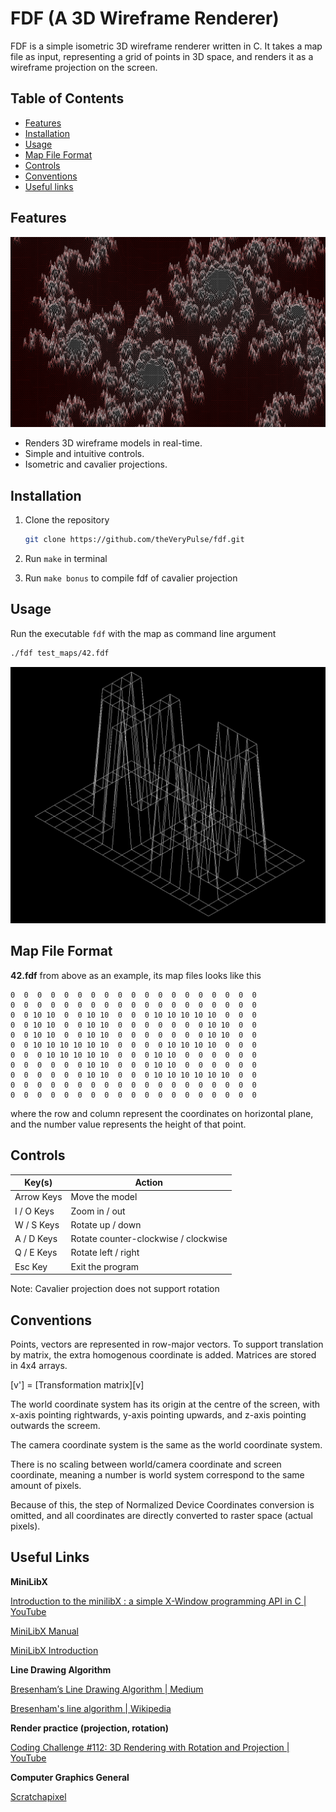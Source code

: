 # FDF (A 3D Wireframe Renderer)

FDF is a simple isometric 3D wireframe renderer written in C. It takes a map file as input, representing a grid of points in 3D space, and renders it as a wireframe projection on the screen.

## Table of Contents

- [Features](#features)
- [Installation](#installation)
- [Usage](#usage)
- [Map File Format](#map-file-format)
- [Controls](#controls)
- [Conventions](#conventions)
- [Useful links](#useful-links)


## Features
![julia.fdf](pic/julia.png)

- Renders 3D wireframe models in real-time.
- Simple and intuitive controls.
- Isometric and cavalier projections.

## Installation

1. Clone the repository

   ```bash
   git clone https://github.com/theVeryPulse/fdf.git
   ```

2. Run ```make``` in terminal

4. Run ```make bonus``` to compile fdf of cavalier projection

## Usage
Run the executable ```fdf``` with the map as command line argument
   ```bash
   ./fdf test_maps/42.fdf
   ```
![42.fdf](pic/42.png)

## Map File Format
**42.fdf** from above as an example, its map files looks like this
```
0  0  0  0  0  0  0  0  0  0  0  0  0  0  0  0  0  0  0
0  0  0  0  0  0  0  0  0  0  0  0  0  0  0  0  0  0  0
0  0 10 10  0  0 10 10  0  0  0 10 10 10 10 10  0  0  0
0  0 10 10  0  0 10 10  0  0  0  0  0  0  0 10 10  0  0
0  0 10 10  0  0 10 10  0  0  0  0  0  0  0 10 10  0  0
0  0 10 10 10 10 10 10  0  0  0  0 10 10 10 10  0  0  0
0  0  0 10 10 10 10 10  0  0  0 10 10  0  0  0  0  0  0
0  0  0  0  0  0 10 10  0  0  0 10 10  0  0  0  0  0  0
0  0  0  0  0  0 10 10  0  0  0 10 10 10 10 10 10  0  0
0  0  0  0  0  0  0  0  0  0  0  0  0  0  0  0  0  0  0
0  0  0  0  0  0  0  0  0  0  0  0  0  0  0  0  0  0  0
```

where the row and column represent the coordinates on horizontal plane, and the number value represents the height of that point.

## Controls

| Key(s)    | Action                |
|-----------|-----------------------|
| Arrow Keys| Move the model        |
| I / O Keys| Zoom in / out         |
| W / S Keys| Rotate up / down      |
| A / D Keys| Rotate counter-clockwise / clockwise |
| Q / E Keys| Rotate left / right   |
| Esc Key   | Exit the program      |

Note: Cavalier projection does not support rotation

## Conventions

Points, vectors are represented in row-major vectors. To support translation by matrix, the extra homogenous coordinate is added. Matrices are stored in 4x4 arrays.

[v'] = [Transformation matrix][v]

The world coordinate system has its origin at the centre of the screen, with x-axis pointing rightwards, y-axis pointing upwards, and z-axis pointing outwards the screem.

The camera coordinate system is the same as the world coordinate system.

There is no scaling between world/camera coordinate and screen coordinate, meaning a number is world system correspond to the same amount of pixels.

Because of this, the step of Normalized Device Coordinates conversion is omitted, and all coordinates are directly converted to raster space (actual pixels).

## Useful Links

**MiniLibX**

[Introduction to the minilibX : a simple X-Window programming API in C | YouTube](https://www.youtube.com/watch?v=bYS93r6U0zg)

[MiniLibX Manual](https://qst0.github.io/ft_libgfx/man_mlx.html)

[MiniLibX Introduction](https://harm-smits.github.io/42docs/libs/minilibx/introduction.html)

**Line Drawing Algorithm**

[Bresenham’s Line Drawing Algorithm | Medium](https://medium.com/geekculture/bresenhams-line-drawing-algorithm-2e0e953901b3)

[Bresenham's line algorithm | Wikipedia](https://en.wikipedia.org/wiki/Bresenham%27s_line_algorithm)

**Render practice (projection, rotation)**

[ Coding Challenge #112: 3D Rendering with Rotation and Projection | YouTube](https://www.youtube.com/watch?v=p4Iz0XJY-Qk)

**Computer Graphics General**

[Scratchapixel](https://www.scratchapixel.com/)
